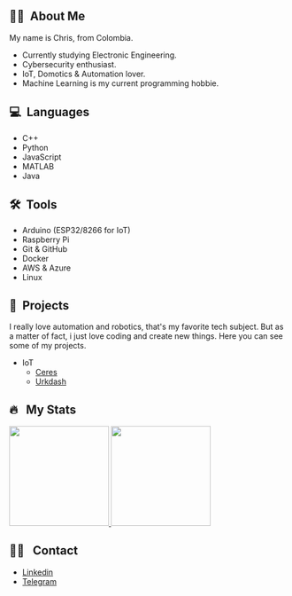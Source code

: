 ## :man_technologist: &nbsp;About Me

My name is Chris, from Colombia.

* Currently studying Electronic Engineering.
* Cybersecurity enthusiast.
* IoT, Domotics & Automation lover.
* Machine Learning is my current programming hobbie.

## 💻 &nbsp;Languages 

* C++
* Python
* JavaScript
* MATLAB
* Java

## 🛠 &nbsp;Tools

* Arduino (ESP32/8266 for IoT)
* Raspberry Pi 
* Git & GitHub
* Docker
* AWS & Azure
* Linux

## 📌 &nbsp;Projects
I really love automation and robotics, that's my favorite tech subject. But as a matter of fact, i just love coding and create new things. Here you can see some of my projects.

- IoT
  - <a href="https://github.com/Sirius-py/ceres-iot" target="_blank">Ceres</a>
  - <a href="https://github.com/Urkdash" target="_blank">Urkdash</a>

## 🔥 &nbsp; My Stats
<p>
<a href="https://github.com/Sirius-py">
  <img height="180em" src="https://github-readme-stats.vercel.app/api?username=Sirius-py&show_icons=true&theme=tokyonight" />
  <img height="180em" src="https://github-readme-stats-eight-theta.vercel.app/api/top-langs/?username=Sirius-py&theme=tokyonight&layout=compact&exclude_lang=java+r" />
</a>
</p>

## 🤝🏻 &nbsp; Contact

* <a href="https://www.linkedin.com/in/cristian-larios-4185891a3/" target="_blank">Linkedin</a>
* <a href="https://t.me/Sirius_py" target="_blank">Telegram</a>
